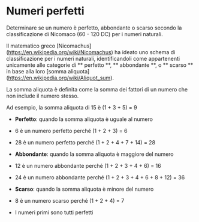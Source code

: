 # Numeri perfetti

Determinare se un numero è perfetto, abbondante o scarso secondo la classificazione di Nicomaco (60 - 120 DC) per i numeri naturali.

Il matematico greco [Nicomachus] (https://en.wikipedia.org/wiki/Nicomachus) ha ideato uno schema di classificazione per i numeri naturali, identificandoli come appartenenti unicamente alle categorie di ** perfetto **, ** abbondante **, o ** scarso ** in base alla loro [somma aliquota] (https://en.wikipedia.org/wiki/Aliquot_sum). 

La somma aliquota è definita come la somma dei fattori di un numero che non include il numero stesso. 

Ad esempio, la somma aliquota di 15 è (1 + 3 + 5) = 9

- **Perfetto**: quando la somma aliquota è uguale al numero
 - 6 è un numero perfetto perché (1 + 2 + 3) = 6
 - 28 è un numero perfetto perché (1 + 2 + 4 + 7 + 14) = 28

- **Abbondante**: quando la somma aliquota è maggiore del numero
 - 12 è un numero abbondante perché (1 + 2 + 3 + 4 + 6) = 16
 - 24 è un numero abbondante perché (1 + 2 + 3 + 4 + 6 + 8 + 12) = 36

- **Scarso**: quando la somma aliquota è minore del numero
 - 8 è un numero scarso perché (1 + 2 + 4) = 7
 - I numeri primi sono tutti perfetti
